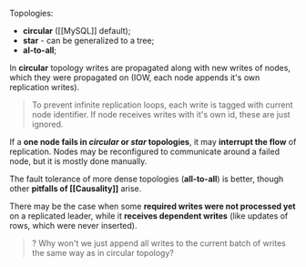 Topologies:
- **circular** ([[MySQL]] default);
- **star** - can be generalized to a tree;
- **al-to-all**;

In **circular** topology writes are propagated along with new writes of nodes, which they were propagated on (IOW, each node appends it's own replication writes).

> To prevent infinite replication loops, each write is tagged with current node identifier. If node receives writes with it's own id, these are just ignored.

If a **one node fails in *circular* or *star* topologies**, it may **interrupt the flow** of replication. Nodes may be reconfigured to communicate around a failed node, but it is mostly done manually.

The fault tolerance of more dense topologies (**all-to-all**) is better, though other **pitfalls of [[Causality]]** arise.

There may be the case when some **required writes were not processed yet** on a replicated leader, while it **receives dependent writes** (like updates of rows, which were never inserted).

> ? Why won't we just append all writes to the current batch of writes the same way as in circular topology?
